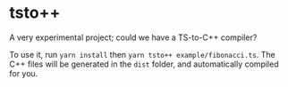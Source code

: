 # tsto++

A very experimental project; could we have a TS-to-C++ compiler?

To use it, run `yarn install` then `yarn tsto++ example/fibonacci.ts`. The C++ files will be generated in the `dist` folder, and automatically compiled for you.
